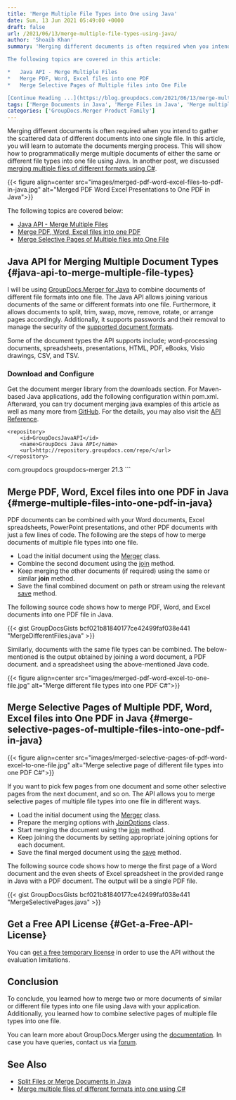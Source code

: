 ```yaml
---
title: 'Merge Multiple File Types into One using Java'
date: Sun, 13 Jun 2021 05:49:00 +0000
draft: false
url: /2021/06/13/merge-multiple-file-types-using-java/
author: 'Shoaib Khan'
summary: 'Merging different documents is often required when you intend to gather the scattered data of different documents into one single file. In this article, you will learn to automate the documents merging process. This will show how to programmatically merge multiple documents of either the same or different file types into one file using Java. In another post, we discussed [merging multiple files of different formats using C#](https://blog.groupdocs.com/2021/05/04/merge-multiple-file-types-using-csharp/).

The following topics are covered in this article:

*   Java API - Merge Multiple Files
*   Merge PDF, Word, Excel files into one PDF
*   Merge Selective Pages of Multiple files into One File

[Continue Reading ...](https://blog.groupdocs.com/2021/06/13/merge-multiple-file-types-using-java/)'
tags: ['Merge Documents in Java', 'Merge Files in Java', 'Merge multiple file types in Java', 'Merge two or more file in Java']
categories: ['GroupDocs.Merger Product Family']
---
```


Merging different documents is often required when you intend to gather the scattered data of different documents into one single file. In this article, you will learn to automate the documents merging process. This will show how to programmatically merge multiple documents of either the same or different file types into one file using Java. In another post, we discussed [merging multiple files of different formats using C#](https://blog.groupdocs.com/2021/05/04/merge-multiple-file-types-using-csharp/).



{{< figure align=center src="images/merged-pdf-word-excel-files-to-pdf-in-java.jpg" alt="Merged PDF Word Excel Presentations to One PDF in Java">}}


The following topics are covered below:

*   [Java API - Merge Multiple Files](#java-api-to-merge-multiple-file-types)
*   [Merge PDF, Word, Excel files into one PDF](#merge-multiple-files-into-one-pdf-in-java)
*   [Merge Selective Pages of Multiple files into One File](#merge-selective-pages-of-multiple-files-into-one-pdf-in-java)

## Java API for Merging Multiple Document Types {#java-api-to-merge-multiple-file-types}

I will be using [GroupDocs.Merger for Java](https://products.groupdocs.com/merger/java/) to combine documents of different file formats into one file. The Java API allows joining various documents of the same or different formats into one file. Furthermore, it allows documents to split, trim, swap, move, remove, rotate, or arrange pages accordingly. Additionally, it supports passwords and their removal to manage the security of the [supported document formats](https://docs.groupdocs.com/merger/java/supported-document-formats/).

Some of the document types the API supports include; word-processing documents, spreadsheets, presentations, HTML, PDF, eBooks, Visio drawings, CSV, and TSV.

### Download and Configure

Get the document merger library from the downloads section. For Maven-based Java applications, add the following configuration within pom.xml. Afterward, you can try document merging java examples of this article as well as many more from [GitHub](https://github.com/groupdocs-merger). For the details, you may also visit the [API Reference](https://apireference.groupdocs.com/merger/java).

```
<repository>
	<id>GroupDocsJavaAPI</id>
	<name>GroupDocs Java API</name>
	<url>http://repository.groupdocs.com/repo/</url>
</repository>
``````
<dependency>
        <groupId>com.groupdocs</groupId>
        <artifactId>groupdocs-merger</artifactId>
        <version>21.3</version> 
</dependency>
```

## Merge PDF, Word, Excel files into one PDF in Java {#merge-multiple-files-into-one-pdf-in-java}

PDF documents can be combined with your Word documents, Excel spreadsheets, PowerPoint presentations, and other PDF documents with just a few lines of code. The following are the steps of how to merge documents of multiple file types into one file.

*   Load the initial document using the [Merger](https://apireference.groupdocs.com/merger/java/com.groupdocs.merger/Merger) class.
*   Combine the second document using the [join](https://apireference.groupdocs.com/merger/java/com.groupdocs.merger/Merger#join(java.io.InputStream)) method.
*   Keep merging the other documents (if required) using the same or similar **join** method.
*   Save the final combined document on path or stream using the relevant [save](https://apireference.groupdocs.com/merger/java/com.groupdocs.merger/Merger#save(java.lang.String)) method.

The following source code shows how to merge PDF, Word, and Excel documents into one PDF file in Java.

{{< gist GroupDocsGists bcf021b81840177ce42499faf038e441 "MergeDifferentFiles.java" >}}

Similarly, documents with the same file types can be combined. The below-mentioned is the output obtained by joining a word document, a PDF document. and a spreadsheet using the above-mentioned Java code.



{{< figure align=center src="images/merged-pdf-word-excel-to-one-file.jpg" alt="Merge different file types into one PDF C#">}}


## Merge Selective Pages of Multiple PDF, Word, Excel files into One PDF in Java {#merge-selective-pages-of-multiple-files-into-one-pdf-in-java}



{{< figure align=center src="images/merged-selective-pages-of-pdf-word-excel-to-one-file.jpg" alt="Merge selective page of different file types into one PDF C#">}}


If you want to pick few pages from one document and some other selective pages from the next document, and so on. The API allows you to merge selective pages of multiple file types into one file in different ways.

*   Load the initial document using the [Merger](https://apireference.groupdocs.com/merger/java/com.groupdocs.merger/Merger) class.
*   Prepare the merging options with [JoinOptions](https://apireference.groupdocs.com/merger/java/com.groupdocs.merger.domain.options/JoinOptions) class.
*   Start merging the document using the [join](https://apireference.groupdocs.com/merger/java/com.groupdocs.merger/Merger#join(java.io.InputStream)) method.
*   Keep joining the documents by setting appropriate joining options for each document.
*   Save the final merged document using the [save](https://apireference.groupdocs.com/merger/java/com.groupdocs.merger/Merger#save(java.lang.String)) method.

The following source code shows how to merge the first page of a Word document and the even sheets of Excel spreadsheet in the provided range in Java with a PDF document. The output will be a single PDF file.

{{< gist GroupDocsGists bcf021b81840177ce42499faf038e441 "MergeSelectivePages.java" >}}

## Get a Free API License {#Get-a-Free-API-License}

You can [get a free temporary license](https://purchase.groupdocs.com/temporary-license) in order to use the API without the evaluation limitations.

## Conclusion

To conclude, you learned how to merge two or more documents of similar or different file types into one file using Java with your application. Additionally, you learned how to combine selective pages of multiple file types into one file.

You can learn more about GroupDocs.Merger using the [documentation](https://docs.groupdocs.com/merger). In case you have queries, contact us via [forum](https://forum.groupdocs.com/).

## See Also

*   [Split Files or Merge Documents in Java](https://blog.groupdocs.com/2020/05/20/merge-pdf-word-excel-powerpoint-documents-in-java/)
*   [Merge multiple files of different formats into one using C#](https://blog.groupdocs.com/2021/05/04/merge-multiple-file-types-using-csharp/)




